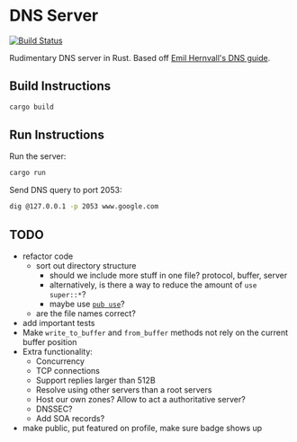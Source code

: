 # DNS Server

[![Build Status](https://img.shields.io/github/workflow/status/dominikrys/dns-server/ci?style=flat-square)](https://github.com/dominikrys/dns-server/actions)

Rudimentary DNS server in Rust. Based off [Emil Hernvall's DNS guide](https://github.com/EmilHernvall/dnsguide).

## Build Instructions

```bash
cargo build
```

## Run Instructions

Run the server:

```bash
cargo run
```

Send DNS query to port 2053:

```bash
dig @127.0.0.1 -p 2053 www.google.com
```

## TODO

- refactor code
  - sort out directory structure
    - should we include more stuff in one file? protocol, buffer, server
    - alternatively, is there a way to reduce the amount of `use super::*`?
    - maybe use [`pub use`](https://www.reddit.com/r/rust/comments/6x49mu/what_are_some_rules_of_thumb_for_use/dmd07yr?utm_source=share&utm_medium=web2x&context=3)?
  - are the file names correct?
- add important tests
- Make `write_to_buffer` and `from_buffer` methods not rely on the current buffer position
- Extra functionality:
  - Concurrency
  - TCP connections
  - Support replies larger than 512B
  - Resolve using other servers than a root servers
  - Host our own zones? Allow to act a authoritative server?
  - DNSSEC?
  - Add SOA records?
- make public, put featured on profile, make sure badge shows up
